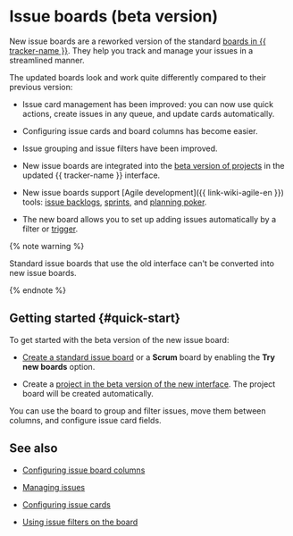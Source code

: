 # Issue boards (beta version)

New issue boards are a reworked version of the standard [boards in {{ tracker-name }}](../user/agile.md). They help you track and manage your issues in a streamlined manner.

The updated boards look and work quite differently compared to their previous version:

* Issue card management has been improved: you can now use quick actions, create issues in any queue, and update cards automatically.

* Configuring issue cards and board columns has become easier.

* Issue grouping and issue filters have been improved.

* New issue boards are integrated into the [beta version of projects](../user/personal.md#sec_beta) in the updated {{ tracker-name }} interface.

* New issue boards support [Agile development]({{ link-wiki-agile-en }}) tools: [issue backlogs](backlog.md), [sprints](create-agile-sprint.md), and [planning poker](./planning-poker.md).

* The new board allows you to set up adding issues automatically by a filter or [trigger](trigger-examples.md#board).

{% note warning %}

Standard issue boards that use the old interface can't be converted into new issue boards.

{% endnote %}

## Getting started {#quick-start}

To get started with the beta version of the new issue board:

* [Create a standard issue board](agile-new-create.md) or a **Scrum** board by enabling the **Try new boards** option.

* Create a [project in the beta version of the new interface](create-project.md#add-tickets). The project board will be created automatically.

You can use the board to group and filter issues, move them between columns, and configure issue card fields.

## See also

* [Configuring issue board columns](agile-new-set.md#cols)

* [Managing issues](agile-new-use.md#manage)

* [Configuring issue cards](agile-new-set.md#cards)

* [Using issue filters on the board](agile-new-use.md#filter)
